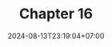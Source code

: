 ---
weight: 2800
title: "Chapter 16"
description: "Prototype"
icon: "article"
date: "2024-08-13T23:19:04+07:00"
lastmod: "2024-08-13T23:19:04+07:00"
draft: false
toc: true
---